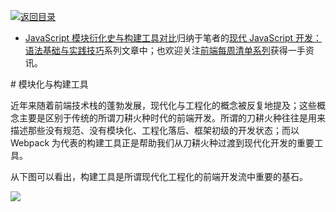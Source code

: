 [![返回目录](https://i.postimg.cc/KvQbty96/image.png)](https://ngte-pl.gitbook.io/i/javascript) 
 
 
 

- [JavaScript 模块衍化史与构建工具对比]()归纳于笔者的[现代 JavaScript 开发：语法基础与实践技巧](https://parg.co/b1c)系列文章中；也欢迎关注[前端每周清单系列](https://parg.co/bh1)获得一手资讯。



# 模块化与构建工具


近年来随着前端技术栈的蓬勃发展，现代化与工程化的概念被反复地提及；这些概念主要是区别于传统的所谓刀耕火种时代的前端开发。所谓的刀耕火种往往是用来描述那些没有规范、没有模块化、工程化落后、框架初级的开发状态；而以 Webpack 为代表的构建工具正是帮助我们从刀耕火种过渡到现代化开发的重要工具。


从下图可以看出，构建工具是所谓现代化工程化的前端开发流中重要的基石。

![](https://coding.net/u/hoteam/p/Cache/git/raw/master/2016/12/3/%25E5%25B7%25A5%25E7%25A8%258B%25E5%258C%2596%25E9%259C%2580%25E6%25B1%2582.png)